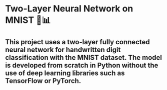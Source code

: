 # Two-Layer Neural Network on MNIST 🧠📊
## This project uses a **two-layer fully connected neural network** for **handwritten digit classification** with the **MNIST dataset**. The model is developed from scratch in Python without the use of deep learning libraries such as TensorFlow or PyTorch.

